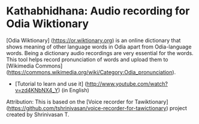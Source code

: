 Kathabhidhana: Audio recording for Odia Wiktionary
===================================

[Odia Wiktionary] (https://or.wiktionary.org) is an online dictionary that shows meaning of other language words in Odia apart from Odia-language words. Being a dictionary audio recordings are very essential for the words. This tool helps record pronunciation of words and upload them to [Wikimedia Commons] (https://commons.wikimedia.org/wiki/Category:Odia_pronunciation).

* [Tutorial to learn and use it] (http://www.youtube.com/watch?v=zd4KNbNX4_Y) (in English)

Attribution:
This is based on the [Voice recorder for Tawiktionary] (https://github.com/tshrinivasan/voice-recorder-for-tawictionary) project created by Shrinivasan T.
